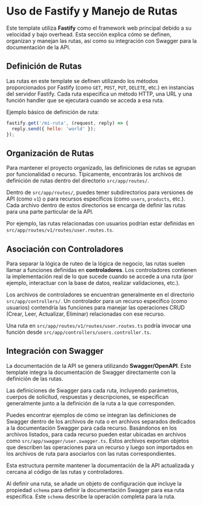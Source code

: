 # Uso de Fastify y Manejo de Rutas

Este template utiliza **Fastify** como el framework web principal debido a su velocidad y bajo overhead. Esta sección explica cómo se definen, organizan y manejan las rutas, así como su integración con Swagger para la documentación de la API.

## Definición de Rutas

Las rutas en este template se definen utilizando los métodos proporcionados por Fastify (como `GET`, `POST`, `PUT`, `DELETE`, etc.) en instancias del servidor Fastify. Cada ruta especifica un método HTTP, una URL y una función handler que se ejecutará cuando se acceda a esa ruta.

Ejemplo básico de definición de ruta:

```javascript
fastify.get('/mi-ruta', (request, reply) => {
  reply.send({ hello: 'world' });
});
```
## Organización de Rutas

Para mantener el proyecto organizado, las definiciones de rutas se agrupan por funcionalidad o recurso. Típicamente, encontrarás los archivos de definición de rutas dentro del directorio `src/app/routes/`.

Dentro de `src/app/routes/`, puedes tener subdirectorios para versiones de API (como `v1`) o para recursos específicos (como `users`, `products`, etc.). Cada archivo dentro de estos directorios se encarga de definir las rutas para una parte particular de la API.

Por ejemplo, las rutas relacionadas con usuarios podrían estar definidas en `src/app/routes/v1/routes/user.routes.ts`.

## Asociación con Controladores

Para separar la lógica de ruteo de la lógica de negocio, las rutas suelen llamar a funciones definidas en **controladores**. Los controladores contienen la implementación real de lo que sucede cuando se accede a una ruta (por ejemplo, interactuar con la base de datos, realizar validaciones, etc.).

Los archivos de controladores se encuentran generalmente en el directorio `src/app/controllers/`. Un controlador para un recurso específico (como usuarios) contendría las funciones para manejar las operaciones CRUD (Crear, Leer, Actualizar, Eliminar) relacionadas con ese recurso.

Una ruta en `src/app/routes/v1/routes/user.routes.ts` podría invocar una función desde `src/app/controllers/users.controller.ts`.

## Integración con Swagger

La documentación de la API se genera utilizando **Swagger/OpenAPI**. Este template integra la documentación de Swagger directamente con la definición de las rutas.

Las definiciones de Swagger para cada ruta, incluyendo parámetros, cuerpos de solicitud, respuestas y descripciones, se especifican generalmente junto a la definición de la ruta a la que corresponden.

Puedes encontrar ejemplos de cómo se integran las definiciones de Swagger dentro de los archivos de ruta o en archivos separados dedicados a la documentación Swagger para cada recurso. Basándonos en los archivos listados, para cada recurso pueden estar ubicadas en archivos como `src/app/swagger/user.swagger.ts`. Estos archivos exportan objetos que describen las operaciones para un recurso y luego son importados en los archivos de ruta para asociarlos con las rutas correspondientes.

Esta estructura permite mantener la documentación de la API actualizada y cercana al código de las rutas y controladores.

Al definir una ruta, se añade un objeto de configuración que incluye la propiedad `schema` para definir la documentación Swagger para esa ruta específica. Este `schema` describe la operación completa para la ruta.